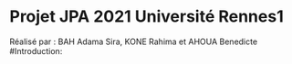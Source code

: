 # Projet JPA 2021 Université Rennes1
 Réalisé par : BAH Adama Sira, KONE Rahima et AHOUA Benedicte
 #Introduction:
